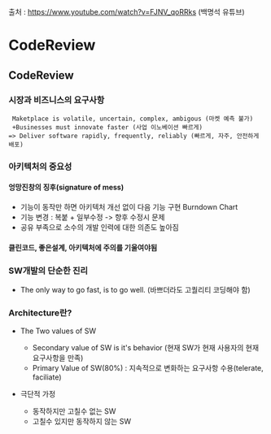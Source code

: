 출처 : https://www.youtube.com/watch?v=FJNV_qoRRks (백명석 유튜브)

# CodeReview

## CodeReview

### 시장과 비즈니스의 요구사항
```
 Maketplace is volatile, uncertain, complex, ambigous (마켓 예측 불가)
 +Businesses must innovate faster (사업 이노베이션 빠르게)
=> Deliver software rapidly, frequently, reliably (빠르게, 자주, 안전하게 배포)
```

### 아키텍처의 중요성

#### 엉망진창의 징후(signature of mess)

* 기능이 동작만 하면 아키텍처 개선 없이 다음 기능 구현 Burndown Chart
* 기능 변경 : 복붙 + 일부수정 -> 향후 수정시 문제
* 공유 부족으로 소수의 개발 인력에 대한 의존도 높아짐

#### 클린코드, 좋은설계, 아키텍처에 주의를 기울여야됨

### SW개발의 단순한 진리
* The only way to go fast, is to go well. (바쁘더라도 고퀄리티 코딩해야 함)


### Architecture란?

* The Two values of SW
  - Secondary value of SW is it's behavior (현재 SW가 현재 사용자의 현재 요구사항을 만족)
  - Primary Value of SW(80%) : 지속적으로 변화하는 요구사항 수용(telerate, faciliate)
 
* 극단적 가정 
  - 동작하지만 고칠수 없는 SW
  - 고칠수 있지만 동작하지 않는 SW



